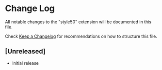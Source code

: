# Change Log

All notable changes to the "style50" extension will be documented in this file.

Check [Keep a Changelog](http://keepachangelog.com/) for recommendations on how to structure this file.

## [Unreleased]

- Initial release